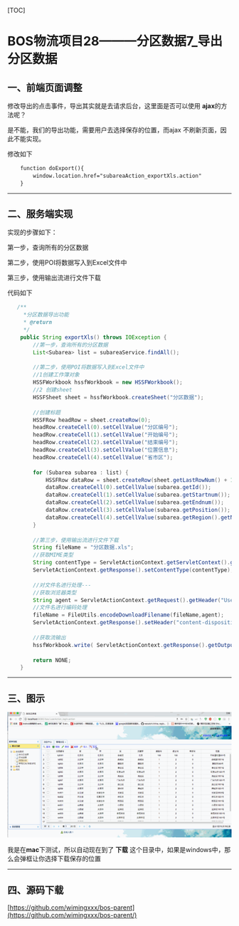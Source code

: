 
[TOC]


# BOS物流项目28———分区数据7\_导出分区数据

## 一、前端页面调整

修改导出的点击事件，导出其实就是去请求后台，这里面是否可以使用 **ajax**的方法呢？

是不能，我们的导出功能，需要用户去选择保存的位置，而ajax 不刷新页面，因此不能实现。

修改如下

```html
	function doExport(){
		window.location.href="subareaAction_exportXls.action"
	}

```

----

## 二、服务端实现

实现的步骤如下：

第一步，查询所有的分区数据

第二步，使用POI将数据写入到Excel文件中

第三步，使用输出流进行文件下载


代码如下

```java
   /**
     *分区数据导出功能
     * @return
     */
    public String exportXls() throws IOException {
        //第一步，查询所有的分区数据
        List<Subarea> list = subareaService.findAll();

        //第二步，使用POI将数据写入到Excel文件中
        //1创建工作簿对象
        HSSFWorkbook hssfWorkbook = new HSSFWorkbook();
        //2 创建sheet
        HSSFSheet sheet = hssfWorkbook.createSheet("分区数据");

        //创建标题
        HSSFRow headRow = sheet.createRow(0);
        headRow.createCell(0).setCellValue("分区编号");
        headRow.createCell(1).setCellValue("开始编号");
        headRow.createCell(2).setCellValue("结束编号");
        headRow.createCell(3).setCellValue("位置信息");
        headRow.createCell(4).setCellValue("省市区");

        for (Subarea subarea : list) {
            HSSFRow dataRow = sheet.createRow(sheet.getLastRowNum() + 1);
            dataRow.createCell(0).setCellValue(subarea.getId());
            dataRow.createCell(1).setCellValue(subarea.getStartnum());
            dataRow.createCell(2).setCellValue(subarea.getEndnum());
            dataRow.createCell(3).setCellValue(subarea.getPosition());
            dataRow.createCell(4).setCellValue(subarea.getRegion().getName());
        }

        //第三步，使用输出流进行文件下载
        String fileName = "分区数据.xls";
        //获取MIME类型
        String contentType = ServletActionContext.getServletContext().getMimeType(fileName);
        ServletActionContext.getResponse().setContentType(contentType);

        //对文件名进行处理---
        //获取浏览器类型
        String agent = ServletActionContext.getRequest().getHeader("User-Agent");
        //文件名进行编码处理
        fileName = FileUtils.encodeDownloadFilename(fileName,agent);
        ServletActionContext.getResponse().setHeader("content-disposition","attachment;filename="+fileName);

        //获取流输出
        hssfWorkbook.write( ServletActionContext.getResponse().getOutputStream() );

        return NONE;
    }

```

----

## 三、图示


![](../image/28/1.gif)


我是在**mac**下测试，所以自动现在到了 **下载** 这个目录中，如果是windows中，那么会弹框让你选择下载保存的位置

----

## 四、源码下载

[https://github.com/wimingxxx/bos-parent](https://github.com/wimingxxx/bos-parent/)